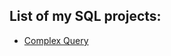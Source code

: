 ## List of my SQL projects:
 - [Complex Query](https://github.com/sydibyd/SQL/tree/main/Complex%20query)
